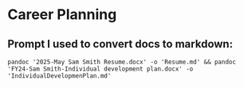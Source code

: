 # Career Planning

## Prompt I used to convert docs to markdown:
```
pandoc '2025-May Sam Smith Resume.docx' -o 'Resume.md' && pandoc 'FY24-Sam Smith-Individual development plan.docx' -o 'IndividualDevelopmenPlan.md'
```

